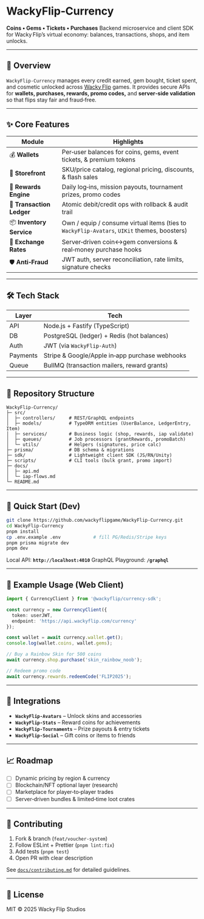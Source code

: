 # WackyFlip‑Currency

**Coins • Gems • Tickets • Purchases**
Backend microservice and client SDK for Wacky Flip’s virtual economy: balances, transactions, shops, and item unlocks.

---

## 🎯 Overview

`WackyFlip‑Currency` manages every credit earned, gem bought, ticket spent, and cosmetic unlocked across [Wacky Flip](https://wackyflip.com) games. It provides secure APIs for **wallets, purchases, rewards, promo codes,** and **server‑side validation** so that flips stay fair and fraud‑free.

---

## ✨ Core Features

| Module                    | Highlights                                                                                  |
| ------------------------- | ------------------------------------------------------------------------------------------- |
| 💰 **Wallets**            | Per‑user balances for coins, gems, event tickets, & premium tokens                          |
| 🏪 **Storefront**         | SKU/price catalog, regional pricing, discounts, & flash sales                               |
| 🎁 **Rewards Engine**     | Daily log‑ins, mission payouts, tournament prizes, promo codes                              |
| 🔐 **Transaction Ledger** | Atomic debit/credit ops with rollback & audit trail                                         |
| 📦 **Inventory Service**  | Own / equip / consume virtual items (ties to `WackyFlip‑Avatars`, `UIKit` themes, boosters) |
| 🧮 **Exchange Rates**     | Server‑driven coin↔gem conversions & real‑money purchase hooks                              |
| 🛡️ **Anti‑Fraud**        | JWT auth, server reconciliation, rate limits, signature checks                              |

---

## 🛠 Tech Stack

| Layer    | Tech                                           |
| -------- | ---------------------------------------------- |
| API      | Node.js + Fastify (TypeScript)                 |
| DB       | PostgreSQL (ledger) + Redis (hot balances)     |
| Auth     | JWT (via `WackyFlip‑Auth`)                     |
| Payments | Stripe & Google/Apple in‑app purchase webhooks |
| Queue    | BullMQ (transaction mailers, reward grants)    |

---

## 📂 Repository Structure

```
WackyFlip-Currency/
├─ src/
│  ├─ controllers/     # REST/GraphQL endpoints
│  ├─ models/          # TypeORM entities (UserBalance, LedgerEntry, Item)
│  ├─ services/        # Business logic (shop, rewards, iap validate)
│  ├─ queues/          # Job processors (grantRewards, promoBatch)
│  └─ utils/           # Helpers (signatures, price calc)
├─ prisma/             # DB schema & migrations
├─ sdk/                # Lightweight client SDK (JS/RN/Unity)
├─ scripts/            # CLI tools (bulk grant, promo import)
├─ docs/
│  ├─ api.md
│  └─ iap-flows.md
└─ README.md
```

---

## 🚀 Quick Start (Dev)

```bash
git clone https://github.com/wackyflipgame/WackyFlip-Currency.git
cd WackyFlip-Currency
pnpm install
cp .env.example .env            # fill PG/Redis/Stripe keys
pnpm prisma migrate dev
pnpm dev
```

Local API: **`http://localhost:4010`**
GraphQL Playground: **`/graphql`**

---

## 🔌 Example Usage (Web Client)

```ts
import { CurrencyClient } from '@wackyflip/currency-sdk';

const currency = new CurrencyClient({
  token: userJWT,
  endpoint: 'https://api.wackyflip.com/currency'
});

const wallet = await currency.wallet.get();
console.log(wallet.coins, wallet.gems);

// Buy a Rainbow Skin for 500 coins
await currency.shop.purchase('skin_rainbow_noob');

// Redeem promo code
await currency.rewards.redeemCode('FLIP2025');
```

---

## 🧩 Integrations

* **`WackyFlip‑Avatars`** – Unlock skins and accessories
* **`WackyFlip‑Stats`** – Reward coins for achievements
* **`WackyFlip‑Tournaments`** – Prize payouts & entry tickets
* **`WackyFlip‑Social`** – Gift coins or items to friends

---

## 📈 Roadmap

* [ ] Dynamic pricing by region & currency
* [ ] Blockchain/NFT optional layer (research)
* [ ] Marketplace for player‑to‑player trades
* [ ] Server‑driven bundles & limited‑time loot crates

---

## 🤝 Contributing

1. Fork & branch (`feat/voucher-system`)
2. Follow ESLint + Prettier (`pnpm lint:fix`)
3. Add tests (`pnpm test`)
4. Open PR with clear description

See [`docs/contributing.md`](docs/) for detailed guidelines.

---

## 🧾 License

MIT © 2025 Wacky Flip Studios
